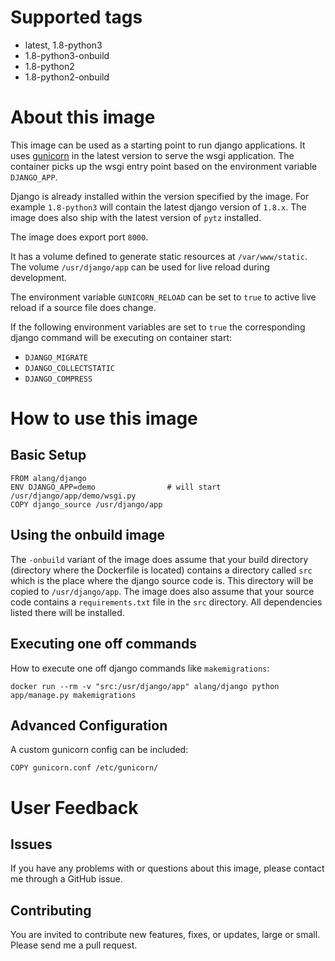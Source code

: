 # Supported tags
-   latest, 1.8-python3
-   1.8-python3-onbuild
-   1.8-python2
-   1.8-python2-onbuild

# About this image
This image can be used as a starting point to run django applications.
It uses [gunicorn](http://gunicorn.org/) in the latest version to serve the wsgi application.
The container picks up the wsgi entry point based on the environment variable `DJANGO_APP`.

Django is already installed within the version specified by the image.
For example `1.8-python3` will contain the latest django version of `1.8.x`.
The image does also ship with the latest version of `pytz` installed.

The image does export port `8000`.

It has a volume defined to generate static resources at `/var/www/static`.
The volume `/usr/django/app` can be used for live reload during development.

The environment variable `GUNICORN_RELOAD` can be set to `true` to active live reload if a source file
does change.

If the following environment variables are set to `true` the corresponding django command will
be executing on container start:
- `DJANGO_MIGRATE`
- `DJANGO_COLLECTSTATIC`
- `DJANGO_COMPRESS`

# How to use this image

## Basic Setup

    FROM alang/django
    ENV DJANGO_APP=demo                # will start /usr/django/app/demo/wsgi.py
    COPY django_source /usr/django/app

## Using the onbuild image

The `-onbuild` variant of the image does assume that your build directory (directory where the
Dockerfile is located) contains a directory called `src` which is the place where the django source
code is. This directory will be copied to `/usr/django/app`.
The image does also assume that your source code contains a `requirements.txt` file in the `src`
directory. All dependencies listed there will be installed.

## Executing one off commands

How to execute one off django commands like `makemigrations`:

    docker run --rm -v "src:/usr/django/app" alang/django python app/manage.py makemigrations

## Advanced Configuration

A custom gunicorn config can be included:

    COPY gunicorn.conf /etc/gunicorn/

# User Feedback

## Issues
If you have any problems with or questions about this image, please contact me through a GitHub issue.

## Contributing
You are invited to contribute new features, fixes, or updates, large or small.
Please send me a pull request.

